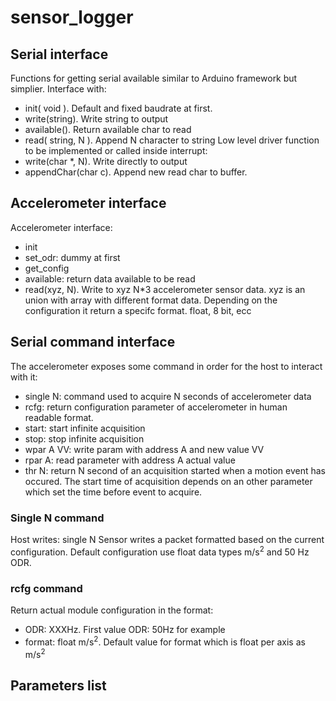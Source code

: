 # sensor_logger
## Serial interface
Functions for getting serial available similar to Arduino framework but simplier. Interface with:
- init( void ). Default and fixed baudrate at first.
- write(string). Write string to output
- available(). Return available char to read
- read( string, N ). Append N character to string
Low level driver function to be implemented or called inside interrupt:
- write(char *, N). Write directly to output
- appendChar(char c). Append new read char to buffer.

## Accelerometer interface
Accelerometer interface:
- init
- set_odr: dummy at first
- get_config
- available: return data available to be read
- read(xyz, N). Write to xyz N*3 accelerometer sensor data. xyz is an union with array with different format data.
    Depending on the configuration it return a specifc format. float, 8 bit, ecc

## Serial command interface
The accelerometer exposes some command in order for the host to interact with it:
- single N: command used to acquire N seconds of accelerometer data
- rcfg: return configuration parameter of accelerometer in human readable format.
- start: start infinite acquisition
- stop: stop infinite acquisition
- wpar A VV: write param with address A and new value VV
- rpar A: read parameter with address A actual value
- thr N: return N second of an acquisition started when a motion event has occured. The start time of acquisition depends on an other parameter which set the time before event to acquire.

### Single N command
Host writes: single N
Sensor writes a packet formatted based on the current configuration. Default configuration use float data types m/s<sup>2</sup> and 50 Hz ODR.

### rcfg command
Return actual module configuration in the format:
- ODR: XXXHz. First value ODR: 50Hz for example
- format: float m/s<sup>2</sup>. Default value for format which is float per axis as m/s<sup>2</sup>

## Parameters list
